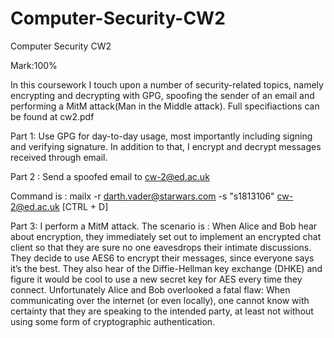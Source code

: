 # Computer-Security-CW2
Computer Security CW2

Mark:100%

In this coursework I touch upon a number of security-related topics, namely encrypting and decrypting with
GPG, spoofing the sender of an email and performing a MitM attack(Man in the Middle attack). Full specifiactions can be found at cw2.pdf

Part 1: Use GPG for day-to-day usage, most importantly including signing and verifying signature. In addition to that, I encrypt and decrypt messages received through email.  

Part 2 : Send a spoofed email to cw-2@ed.ac.uk

Command is : mailx -r darth.vader@starwars.com -s "s1813106" cw-2@ed.ac.uk [CTRL + D]

Part 3: I perform a MitM attack. The scenario is : When Alice and Bob hear about encryption, they immediately set out to implement an encrypted chat client so that
they are sure no one eavesdrops their intimate discussions. They decide to use AES6 to encrypt their messages, since everyone says it’s the best. They also hear of the Diffie-Hellman key exchange (DHKE) and figure it would be cool to use a new secret key for AES every time they connect. Unfortunately Alice and Bob overlooked a fatal flaw: When communicating over the internet (or even locally), one cannot know with certainty that they are speaking to the intended party, at least not without using some form of cryptographic authentication.
